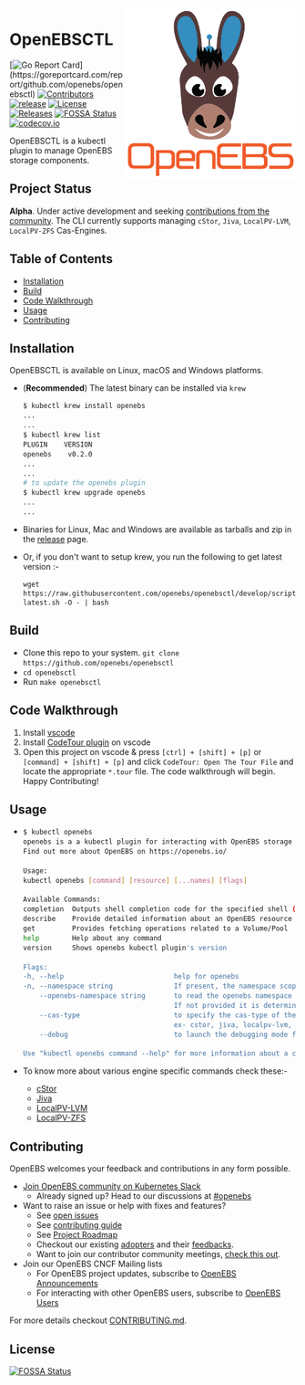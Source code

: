 <img width="300" align="right" alt="OpenEBS Logo" src="https://raw.githubusercontent.com/cncf/artwork/master/projects/openebs/stacked/color/openebs-stacked-color.png" xmlns="http://www.w3.org/1999/html">

# OpenEBSCTL


[![Go Report Card](https://goreportcard.com/badge/github.com/openebs/openebsctl?)](https://goreportcard.com/report/github.com/openebs/openebsctl)
[![Contributors](https://img.shields.io/github/contributors/openebs/openebsctl)](https://github.com/openebs/openebsctl/graphs/contributors)
[![release](https://img.shields.io/github/release-pre/openebs/openebsctl.svg)](https://github.com/openebs/openebsctl/releases)
[![License](https://img.shields.io/badge/License-Apache%202.0-blue.svg)](https://github.com/mum4k/termdash/blob/master/LICENSE)
[![Releases](https://img.shields.io/github/downloads/openebs/openebsctl/total.svg)](https://github.com//openebs/openebsctl/releases)
[![FOSSA Status](https://app.fossa.com/api/projects/git%2Bgithub.com%2Fopenebs%2Fopenebsctl.svg?type=shield)](https://app.fossa.com/projects/git%2Bgithub.com%2Fopenebs%2Fopenebsctl?ref=badge_shield)
[![codecov.io](https://codecov.io/github/openebs/openebsctl/coverage.svg?branch=develop)](https://codecov.io/github/openebs/openebsctl?branch=develop)


OpenEBSCTL is a kubectl plugin to manage OpenEBS storage components.


## Project Status

**Alpha**. Under active development and seeking [contributions from the community](#contributing).
The CLI currently supports managing `cStor`, `Jiva`, `LocalPV-LVM`, `LocalPV-ZFS` Cas-Engines.

## Table of Contents
* [Installation](#installation)
* [Build](#build)
* [Code Walkthrough](#code-walkthrough)
* [Usage](#usage)
* [Contributing](#contributing)

## Installation

OpenEBSCTL is available on Linux, macOS and Windows platforms.

* (**Recommended**) The latest binary can be installed via `krew`
  ```bash
  $ kubectl krew install openebs
  ...
  ...
  $ kubectl krew list
  PLUGIN    VERSION
  openebs    v0.2.0
  ...
  ...
  # to update the openebs plugin
  $ kubectl krew upgrade openebs
  ...
  ...
  ```

* Binaries for Linux, Mac and Windows are available as tarballs and zip in the [release](https://github.com/openebs/openebsctl/releases) page.
* Or, if you don't want to setup krew, you run the following to get latest version :-
   ```shell
   wget https://raw.githubusercontent.com/openebs/openebsctl/develop/scripts/install-latest.sh -O - | bash
   ```

## Build

- Clone this repo to your system. `git clone https://github.com/openebs/openebsctl`
- `cd openebsctl`
- Run `make openebsctl`

## Code Walkthrough

1. Install [vscode](https://code.visualstudio.com/)
2. Install [CodeTour plugin](https://marketplace.visualstudio.com/items?itemName=vsls-contrib.codetour) on vscode
3. Open this project on vscode & press `[ctrl] + [shift] + [p]` or `[command] + [shift] + [p]` and click `CodeTour: Open The Tour File` and locate the appropriate `*.tour` file. The code walkthrough will begin. Happy Contributing!

## Usage

* ```bash
  $ kubectl openebs
  openebs is a a kubectl plugin for interacting with OpenEBS storage components such as storage(pools, volumegroups), volumes, blockdevices, pvcs.
  Find out more about OpenEBS on https://openebs.io/

  Usage:
  kubectl openebs [command] [resource] [...names] [flags]
  
  Available Commands:
  completion  Outputs shell completion code for the specified shell (bash or zsh)
  describe    Provide detailed information about an OpenEBS resource
  get         Provides fetching operations related to a Volume/Pool
  help        Help about any command
  version     Shows openebs kubectl plugin's version
  
  Flags:
  -h, --help                           help for openebs
  -n, --namespace string               If present, the namespace scope for this CLI request
      --openebs-namespace string       to read the openebs namespace from user.
                                       If not provided it is determined from components.
      --cas-type                       to specify the cas-type of the engine, for engine based filtering.
                                       ex- cstor, jiva, localpv-lvm, localpv-zfs.
      --debug                          to launch the debugging mode for cstor pvcs.
  
  Use "kubectl openebs command --help" for more information about a command.
  ```

* To know more about various engine specific commands check these:-
  * [cStor](docs/cstor/README.md)
  * [Jiva](docs/jiva/README.md)
  * [LocalPV-LVM](docs/localpv-lvm/README.md)
  * [LocalPV-ZFS](docs/localpv-zfs/README.md)
  
## Contributing

OpenEBS welcomes your feedback and contributions in any form possible.

- [Join OpenEBS community on Kubernetes Slack](https://kubernetes.slack.com)
    - Already signed up? Head to our discussions at [#openebs](https://kubernetes.slack.com/messages/openebs/)
- Want to raise an issue or help with fixes and features?
    - See [open issues](https://github.com/openebs/openebs/issues)
    - See [contributing guide](./CONTRIBUTING.md)
    - See [Project Roadmap](https://github.com/openebs/openebsctl/projects/1)
    - Checkout our existing [adopters](https://github.com/openebs/openebs/tree/master/adopters) and their [feedbacks](https://github.com/openebs/openebs/issues/2719).
    - Want to join our contributor community meetings, [check this out](https://hackmd.io/mfG78r7MS86oMx8oyaV8Iw?view).
- Join our OpenEBS CNCF Mailing lists
    - For OpenEBS project updates, subscribe to [OpenEBS Announcements](https://lists.cncf.io/g/cncf-openebs-announcements)
    - For interacting with other OpenEBS users, subscribe to [OpenEBS Users](https://lists.cncf.io/g/cncf-openebs-users)


For more details checkout [CONTRIBUTING.md](./CONTRIBUTING.md).



## License
[![FOSSA Status](https://app.fossa.com/api/projects/git%2Bgithub.com%2Fopenebs%2Fopenebsctl.svg?type=large)](https://app.fossa.com/projects/git%2Bgithub.com%2Fopenebs%2Fopenebsctl?ref=badge_large)
